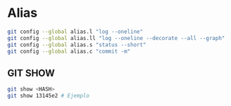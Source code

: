
# Alias

```sh
git config --global alias.l "log --oneline"
git config --global alias.ll "log --oneline --decorate --all --graph"
git config --global alias.s "status --short"
git config --global alias.c "commit -m"
```

## GIT SHOW

```sh
git show <HASH>
git show 13145e2 # Ejemplo
```